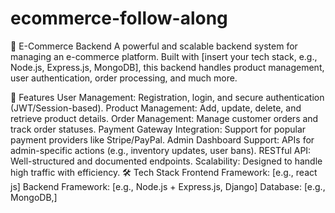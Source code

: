 # ecommerce-follow-along
🛒 E-Commerce Backend
A powerful and scalable backend system for managing an e-commerce platform. Built with [insert your tech stack, e.g., Node.js, Express.js, MongoDB], this backend handles product management, user authentication, order processing, and much more.

🚀 Features
User Management: Registration, login, and secure authentication (JWT/Session-based).
Product Management: Add, update, delete, and retrieve product details.
Order Management: Manage customer orders and track order statuses.
Payment Gateway Integration: Support for popular payment providers like Stripe/PayPal.
Admin Dashboard Support: APIs for admin-specific actions (e.g., inventory updates, user bans).
RESTful API: Well-structured and documented endpoints.
Scalability: Designed to handle high traffic with efficiency.
🛠️ Tech Stack
Frontend Framework: [e.g., react js]
Backend Framework: [e.g., Node.js + Express.js, Django]
Database: [e.g., MongoDB,]
